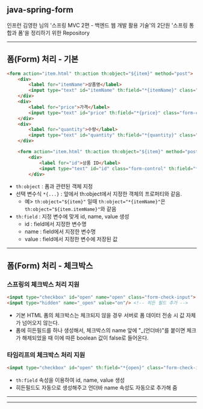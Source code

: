 
## java-spring-form

인프런 김영한 님의 '스프링 MVC 2편 - 백엔드 웹 개발 활용 기술'의 2단원 '스프링 통합과 폼'을 정리하기 위한 Repository

---

## 폼(Form) 처리 - 기본

```html
<form action="item.html" th:action th:object="${item}" method="post">
    <div>
        <label for="itemName">상품명</label>
        <input type="text" id="itemName" th:field="*{itemName}" class="form-control" placeholder="이름을 입력하세요">
    </div>
    <div>
        <label for="price">가격</label>
        <input type="text" id="price" th:field="*{price}" class="form-control" placeholder="가격을 입력하세요">
    </div>
    <div>
        <label for="quantity">수량</label>
        <input type="text" id="quantity" th:field="*{quantity}" class="form-control" placeholder="수량을 입력하세요">
    </div>
```
```html
    <form action="item.html" th:action th:object="${item}" method="post">
        <div>
            <label for="id">상품 ID</label>
            <input type="text" id="id" class="form-control" th:field="*{id}"  readonly>
        </div>
```
- `th:object` : 폼과 관련된 객체 지정
- 선택 변수식 `*{...}` : 앞에서 th:object에서 지정한 객체의 프로퍼티와 같음.
  - 예> `th:object="${item}"` 일때 `th:object="*{itemName}"`은 `th:object="${item.itemName}"`와 같음
- `th:field` : 지정 변수에 맞게 id, name, value 생성
  - id : field에서 지정한 변수명
  - name : field에서 지정한 변수명
  - value : field에서 지정한 변수에 저장된 값

---

## 폼(Form) 처리 - 체크박스

### 스프링의 체크박스 처리 지원
```html
<input type="checkbox" id="open" name="open" class="form-check-input">
<input type="hidden" name="_open" value="on"/> <!-- 히든 필드 추가 -->
```
- 기본 HTML 폼의 체크박스는 체크되지 않을 경우 서버로 폼 데이터 전송 시 값 자체가 넘어오지 않는다.
- 폼에 히든필드를 하나 생성해서, 체크박스의 name 앞에 "_(언더바)"를 붙이면 체크가 해제되었을 때 이에 따른 boolean 값이 false로 들어온다.

### 타임리프의 체크박스 처리 지원
```html
<input type="checkbox" id="open" th:field="*{open}" class="form-check-input">
```
- `th:field` 속성을 이용하여 id, name, value 생성
- 히든필드도 자동으로 생성해주고 언더바 name 속성도 자동으로 추가해 줌

---



---
